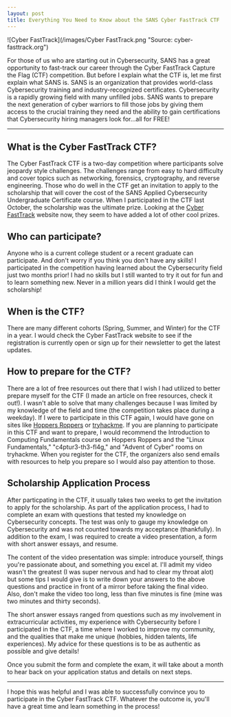 ```yaml
---
layout: post
title: Everything You Need to Know about the SANS Cyber FastTrack CTF
---
```

![Cyber FastTrack](/images/Cyber FastTrack.png "Source: cyber-fasttrack.org")


For those of us who are starting out in Cybersecurity, SANS has a great opportunity to fast-track
our career through the Cyber FastTrack Capture the Flag (CTF) competition. But before I explain 
what the CTF is, let me first explain what SANS is. SANS is an organization that provides
world-class Cybersecurity training and industry-recognized certificates. Cybersecurity is a
rapidly growing field with many unfilled jobs. SANS wants to prepare the next generation of
cyber warriors to fill those jobs by giving them access to the crucial training they need and the
ability to gain certifications that Cybersecurity hiring managers look for...all for FREE!

--------------------------------

What is the Cyber FastTrack CTF?
--------------------------------

The Cyber FastTrack CTF is a two-day competition where participants solve jeopardy style
challenges. The challenges range from easy to hard difficulty and cover topics such as networking,
forensics, cryptography, and reverse engineering. Those who do well in the CTF get an invitation
to apply to the scholarship that will cover the cost of the SANS Applied Cybersecurity Undergraduate
Certificate course. When I participated in the CTF last October, the scholarship was the ultimate
prize. Looking at the [Cyber FastTrack](https://cyber-fasttrack.org/) website now, they seem to
have added a lot of other cool prizes.

Who can participate?
--------------------

Anyone who is a current college student or a recent graduate can participate. And don't worry
if you think you don't have any skills! I participated in the competition having learned about the
Cybersecurity field just two months prior! I had no skills but I still wanted to try it out for
fun and to learn something new. Never in a million years did I think I would get the scholarship!

When is the CTF?
----------------

There are many different cohorts (Spring, Summer, and Winter) for the CTF in a year. I would check
the Cyber FastTrack website to see if the registration is currently open or sign up for their
newsletter to get the latest updates.

How to prepare for the CTF?
---------------------------

There are a lot of free resources out there that I wish I had utilized to better prepare myself
for the CTF (I made an article on free resources, check it out!). I wasn't able to solve that many
challenges because I was limited by my knowledge of the field and time (the competition takes place
during a weekday). If I were to participate in this CTF again, I would have gone on sites like
[Hoppers Roppers](https://www.hoppersroppers.org/) or [tryhackme](https://tryhackme.com/). If you are
planning to participate in this CTF and want to prepare, I would recommend the Introduction to
Computing Fundamentals course on Hoppers Roppers and the "Linux Fundamentals," "c4ptur3-th3-fl4g,"
and "Advent of Cyber" rooms on tryhackme. When you register for the CTF, the organizers also send
emails with resources to help you prepare so I would also pay attention to those.

Scholarship Application Process
-------------------------------

After particpating in the CTF, it usually takes two weeks to get the invitation to apply for the
scholarship. As part of the application process, I had to complete an exam with questions that
tested my knowledge on Cybersecurity concepts. The test was only to gauge my knowledge on
Cybersecurity and was not counted towards my acceptance (thankfully). In addition to the exam, I 
was required to create a video presentation, a form with short answer essays, and resume.

The content of the video presentation was simple: introduce yourself, things you're passionate 
about, and something you excel at. I'll admit my video wasn't the greatest (I was super nervous 
and had to clear my throat alot) but some tips I would give is to write down your answers to the
above questions and practice in front of a mirror before taking the final video. Also, don't make 
the video too long, less than five minutes is fine (mine was two minutes and thirty seconds).

The short answer essays ranged from questions such as my involvement in extracurricular activities,
my experience with Cybersecurity before I participated in the CTF, a time where I worked to 
improve my community, and the qualities that make me unique (hobbies, hidden talents, life 
experiences). My advice for these questions is to be as authentic as possible and give details!

Once you submit the form and complete the exam, it will take about a month to hear back on your
application status and details on next steps.

-----------------------------------------

I hope this was helpful and I was able to successfully convince you to participate in the Cyber 
FastTrack CTF. Whatever the outcome is, you'll have a great time and learn something in the 
process!
